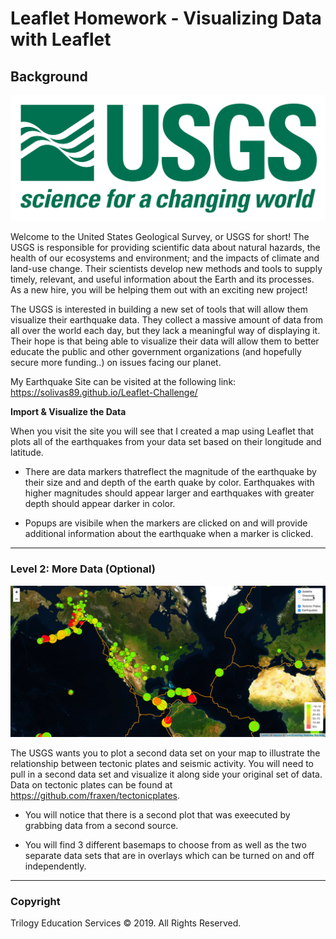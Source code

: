 # Leaflet Homework - Visualizing Data with Leaflet

## Background

![1-Logo](Images/1-Logo.png)

Welcome to the United States Geological Survey, or USGS for short! The USGS is responsible for providing scientific data about natural hazards, the health of our ecosystems and environment; and the impacts of climate and land-use change. Their scientists develop new methods and tools to supply timely, relevant, and useful information about the Earth and its processes. As a new hire, you will be helping them out with an exciting new project!

The USGS is interested in building a new set of tools that will allow them visualize their earthquake data. They collect a massive amount of data from all over the world each day, but they lack a meaningful way of displaying it. Their hope is that being able to visualize their data will allow them to better educate the public and other government organizations (and hopefully secure more funding..) on issues facing our planet.

My Earthquake Site can be visited at the following link: https://solivas89.github.io/Leaflet-Challenge/



**Import & Visualize the Data**

   When you visit the site you will see that I created a map using Leaflet that plots all of the earthquakes from your data set based on their longitude and latitude.

   * There are data markers thatreflect the magnitude of the earthquake by their size and and depth of the earth quake by color. Earthquakes with higher magnitudes should appear larger and earthquakes with greater depth should appear darker in color.

   * Popups are visibile when the markers are clicked on and will provide additional information about the earthquake when a marker is clicked.
- - -

### Level 2: More Data (Optional)

![5-Advanced](Images/5-Advanced.png)

The USGS wants you to plot a second data set on your map to illustrate the relationship between tectonic plates and seismic activity. You will need to pull in a second data set and visualize it along side your original set of data. Data on tectonic plates can be found at <https://github.com/fraxen/tectonicplates>.

* You will notice that there is a second plot that was exeecuted by grabbing data from a second source.

* You will find 3 different basemaps to choose from as well as the two separate data sets that are in overlays which can be turned on and off independently.

- - -

### Copyright

Trilogy Education Services © 2019. All Rights Reserved.
